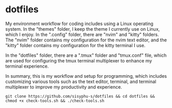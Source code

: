 # dotfiles

My environment workflow for coding includes using a Linux operating system. In the "themes" folder, I keep the theme I currently use on Linux, which I enjoy. In the ".config" folder, there are "nvim" and "kitty" folders. The "nvim" folder contains my configuration for the nvim text editor, and the "kitty" folder contains my configuration for the kitty terminal I use.

In the "dotfiles" folder, there are a ".tmux" folder and "tmux.conf" file, which are used for configuring the tmux terminal multiplexer to enhance my terminal experience.

In summary, this is my workflow and setup for programming, which includes customizing various tools such as the text editor, terminal, and terminal multiplexer to improve my productivity and experience.

```
git clone https://github.com/sisyphu-s/dotfiles && cd dotfiles && chmod +x check-tools.sh && ./check-tools.sh
```
